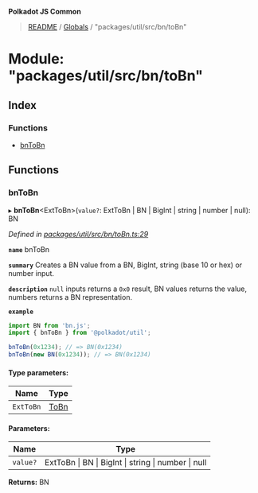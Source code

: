**Polkadot JS Common**

> [README](../README.md) / [Globals](../globals.md) / "packages/util/src/bn/toBn"

# Module: "packages/util/src/bn/toBn"

## Index

### Functions

* [bnToBn](_packages_util_src_bn_tobn_.md#bntobn)

## Functions

### bnToBn

▸ **bnToBn**\<ExtToBn>(`value?`: ExtToBn \| BN \| BigInt \| string \| number \| null): BN

*Defined in [packages/util/src/bn/toBn.ts:29](https://github.com/polkadot-js/common/blob/bd1735ca/packages/util/src/bn/toBn.ts#L29)*

**`name`** bnToBn

**`summary`** Creates a BN value from a BN, BigInt, string (base 10 or hex) or number input.

**`description`** 
`null` inputs returns a `0x0` result, BN values returns the value, numbers returns a BN representation.

**`example`** 
<BR>

```javascript
import BN from 'bn.js';
import { bnToBn } from '@polkadot/util';

bnToBn(0x1234); // => BN(0x1234)
bnToBn(new BN(0x1234)); // => BN(0x1234)
```

#### Type parameters:

Name | Type |
------ | ------ |
`ExtToBn` | [ToBn](../interfaces/_packages_util_src_types_.tobn.md) |

#### Parameters:

Name | Type |
------ | ------ |
`value?` | ExtToBn \| BN \| BigInt \| string \| number \| null |

**Returns:** BN
